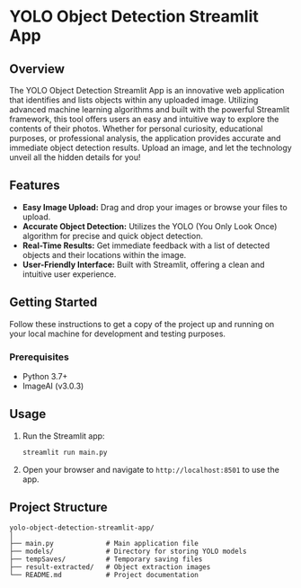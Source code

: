 # YOLO Object Detection Streamlit App

## Overview

The YOLO Object Detection Streamlit App is an innovative web application that identifies and lists objects within any uploaded image. Utilizing advanced machine learning algorithms and built with the powerful Streamlit framework, this tool offers users an easy and intuitive way to explore the contents of their photos. Whether for personal curiosity, educational purposes, or professional analysis, the application provides accurate and immediate object detection results. Upload an image, and let the technology unveil all the hidden details for you!

## Features

- **Easy Image Upload:** Drag and drop your images or browse your files to upload.
- **Accurate Object Detection:** Utilizes the YOLO (You Only Look Once) algorithm for precise and quick object detection.
- **Real-Time Results:** Get immediate feedback with a list of detected objects and their locations within the image.
- **User-Friendly Interface:** Built with Streamlit, offering a clean and intuitive user experience.

## Getting Started

Follow these instructions to get a copy of the project up and running on your local machine for development and testing purposes.

### Prerequisites

- Python 3.7+
- ImageAI (v3.0.3)

## Usage

1. Run the Streamlit app:
   
   ```sh
   streamlit run main.py
   ```
2. Open your browser and navigate to `http://localhost:8501` to use the app.

## Project Structure

```
yolo-object-detection-streamlit-app/
│
├── main.py             # Main application file
├── models/             # Directory for storing YOLO models
├── tempSaves/          # Temporary saving files
├── result-extracted/   # Object extraction images
└── README.md           # Project documentation
```